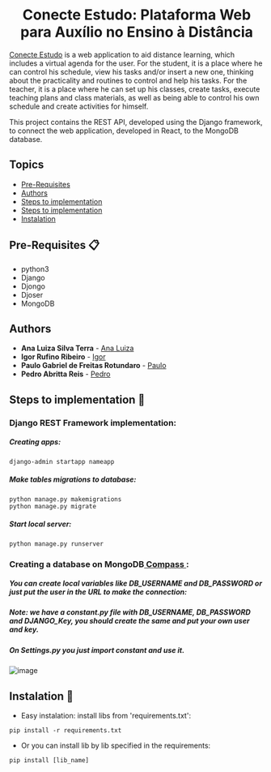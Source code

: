 <h1 align="center"> Conecte Estudo: Plataforma Web para Auxílio no Ensino à Distância </h1>

[Conecte Estudo](https://github.com/igor-rufino/webapp-ead) is a web application to aid distance learning, which includes a virtual agenda for the user.
For the student, it is a place where he can control his schedule, view his tasks and/or insert a new one, thinking about the practicality and routines to control and help his tasks.
For the teacher, it is a place where he can set up his classes, create tasks, execute teaching plans and class materials, as well as being able to control his own schedule and create activities for himself.

This project contains the REST API, developed using the Django framework, to connect the web application, developed in React, to the MongoDB database.

## Topics 
- [Pre-Requisites](#pre-requisites-) 
- [Authors](#authors)
- [Steps to implementation](#steps-to-implementation-)
- [Steps to implementation](#steps-to-implementation-)
- [Instalation](#instalation-)

## Pre-Requisites 📋
- python3
- Django
- Djongo
- Djoser
- MongoDB

## Authors
* **Ana Luiza Silva Terra** - [Ana Luiza](https://github.com/analuizat3)
* **Igor Rufino Ribeiro** - [Igor](https://github.com/igor-rufino)
* **Paulo Gabriel de Freitas Rotundaro** - [Paulo](https://github.com/PauloRotundaro)
* **Pedro Abritta Reis** - [Pedro](https://github.com/pedro-toodoo)

## Steps to implementation 🏃

### Django REST Framework implementation: 
<h5>Creating apps:</h5>

```
django-admin startapp nameapp
```

<h5>Make tables migrations to database: </h5>

```
python manage.py makemigrations
python manage.py migrate
```

<h5>Start local server: </h5>

```
python manage.py runserver
```

### Creating a database on MongoDB<a href="https://www.mongodb.com/pt-br/products/compass"> Compass </a>:
<h5>You can create local variables like DB_USERNAME and DB_PASSWORD or just put the user in the URL to make the connection: </h5>
<h5> Note: we have a constant.py file with DB_USERNAME, DB_PASSWORD and DJANGO_Key, you should create the same and put your own user and key. </h5>
<h5> On Settings.py you just import constant and use it. </h5>

![image](https://user-images.githubusercontent.com/94690905/174868977-adb65a53-58a8-4197-bca1-47b53a62be82.png)


## Instalation 🔧
- Easy instalation: install libs from 'requirements.txt':
```
pip install -r requirements.txt
```
- Or you can install lib by lib specified in the requirements:
```
pip install [lib_name]
```
